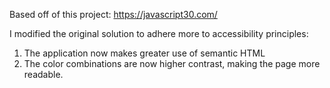 Based off of this project: https://javascript30.com/

I modified the original solution to adhere more to accessibility principles: 
1. The application now makes greater use of semantic HTML
2. The color combinations are now higher contrast, making the page more readable. 
